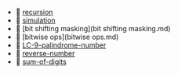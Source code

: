 * 📂 [recursion](recursion)
* 📂 [simulation](simulation)
* 📄 [bit shifting masking](bit shifting masking.md)
* 📄 [bitwise ops](bitwise ops.md)
* 📄 [LC-9-palindrome-number](LC-9-palindrome-number.md)
* 📄 [reverse-number](reverse-number.md)
* 📄 [sum-of-digits](sum-of-digits.md)
